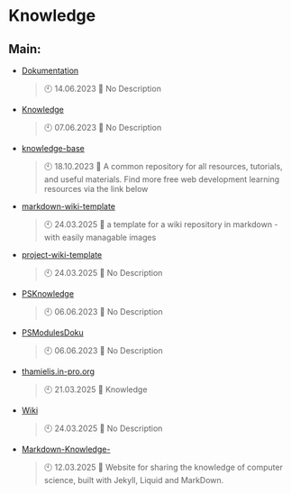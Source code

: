 # Knowledge

## Main:
- [Dokumentation](https://github.com/Thamielis/Dokumentation)
	> :clock10: 14.06.2023
	> :memo: No Description
- [Knowledge](https://github.com/Thamielis/Knowledge)
	> :clock10: 07.06.2023
	> :memo: No Description
- [knowledge-base](https://github.com/Thamielis/knowledge-base)
	> :clock10: 18.10.2023
	> :memo: A common repository for all resources, tutorials, and useful materials. Find more free web development learning resources via the link below
- [markdown-wiki-template](https://github.com/Thamielis/markdown-wiki-template)
	> :clock10: 24.03.2025
	> :memo: a template for a wiki repository in markdown - with easily managable images
- [project-wiki-template](https://github.com/Thamielis/project-wiki-template)
	> :clock10: 24.03.2025
	> :memo: No Description
- [PSKnowledge](https://github.com/Thamielis/PSKnowledge)
	> :clock10: 06.06.2023
	> :memo: No Description
- [PSModulesDoku](https://github.com/Thamielis/PSModulesDoku)
	> :clock10: 06.06.2023
	> :memo: No Description
- [thamielis.in-pro.org](https://github.com/Thamielis/thamielis.in-pro.org)
	> :clock10: 21.03.2025
	> :memo: Knowledge
- [Wiki](https://github.com/Thamielis/Wiki)
	> :clock10: 24.03.2025
	> :memo: No Description
- [Markdown-Knowledge-](https://github.com/In-Pro-Org/Markdown-Knowledge-)
	> :clock10: 12.03.2025
	> :memo: Website for sharing the knowledge of computer science, built with Jekyll, Liquid and MarkDown.

